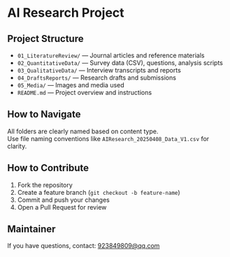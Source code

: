 # AI Research Project

## Project Structure
- `01_LiteratureReview/` — Journal articles and reference materials  
- `02_QuantitativeData/` — Survey data (CSV), questions, analysis scripts  
- `03_QualitativeData/` — Interview transcripts and reports  
- `04_DraftsReports/` — Research drafts and submissions  
- `05_Media/` — Images and media used  
- `README.md` — Project overview and instructions

## How to Navigate
All folders are clearly named based on content type.  
Use file naming conventions like `AIResearch_20250408_Data_V1.csv` for clarity.

## How to Contribute
1. Fork the repository
2. Create a feature branch (`git checkout -b feature-name`)
3. Commit and push your changes
4. Open a Pull Request for review

## Maintainer
If you have questions, contact: 923849809@qq.com
